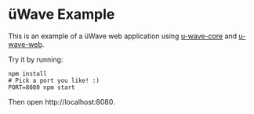 # üWave Example

This is an example of a üWave web application using [u-wave-core][core] and
[u-wave-web][web].

Try it by running:

```shell
npm install
# Pick a port you like! :)
PORT=8080 npm start
```

Then open http://localhost:8080.

[core]: https://github.com/u-wave/core
[web]: https://github.com/u-wave/u-wave-web
